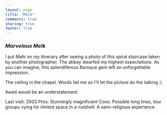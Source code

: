 ```yaml
---
layout: page
title: "Melk"
comments: true
sharing: true
footer: true
---
```

<h3><em>Marvelous Melk</em></h3>

I put Melk on my itinerary after seeing a photo of this spiral staircase taken by another photographer. The abbey dwarfed my highest expectations. As you can imagine, this splendiferous Baroque gem left an unforgettable impression.

The ceiling in the chapel. Words fail me so I'll let the picture do the talking :)

Awed would be an understatement.

Last visit: 2003
Pros: Stunningly magnificent
Cons: Possible long lines, tour groups vying for limited space
In a nutshell: A semi-religious experience